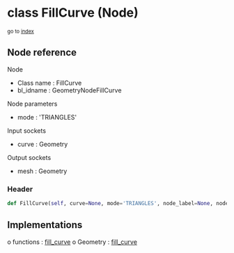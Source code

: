 # class FillCurve (Node)

<sub>go to [index](/docs/index.md)</sub>

## Node reference

Node
 - Class name : FillCurve
 - bl_idname : GeometryNodeFillCurve

Node parameters
 - mode : 'TRIANGLES'

Input sockets
 - curve : Geometry

Output sockets
 - mesh : Geometry

### Header

``` python
def FillCurve(self, curve=None, mode='TRIANGLES', node_label=None, node_color=None):
```

## Implementations

o functions : [fill_curve](#fill_curve)
o Geometry : [fill_curve](#fill_curve) 

